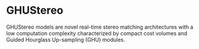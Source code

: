 # GHUStereo
GHUStereo models are novel real-time stereo matching architectures with a low computation complexity characterized by  compact cost volumes and Guided Hourglass Up-sampling (GHU) modules.
